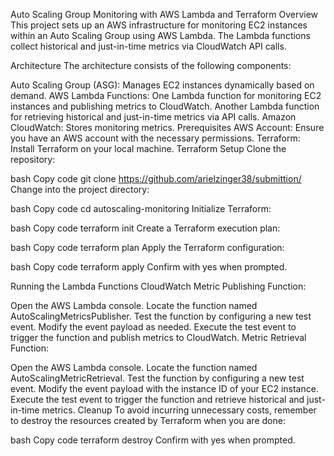 Auto Scaling Group Monitoring with AWS Lambda and Terraform
Overview
This project sets up an AWS infrastructure for monitoring EC2 instances within an Auto Scaling Group using AWS Lambda. The Lambda functions collect historical and just-in-time metrics via CloudWatch API calls.

Architecture
The architecture consists of the following components:

Auto Scaling Group (ASG): Manages EC2 instances dynamically based on demand.
AWS Lambda Functions:
One Lambda function for monitoring EC2 instances and publishing metrics to CloudWatch.
Another Lambda function for retrieving historical and just-in-time metrics via API calls.
Amazon CloudWatch: Stores monitoring metrics.
Prerequisites
AWS Account: Ensure you have an AWS account with the necessary permissions.
Terraform: Install Terraform on your local machine.
Terraform Setup
Clone the repository:

bash
Copy code
git clone https://github.com/arielzinger38/submittion/
Change into the project directory:

bash
Copy code
cd autoscaling-monitoring
Initialize Terraform:

bash
Copy code
terraform init
Create a Terraform execution plan:

bash
Copy code
terraform plan
Apply the Terraform configuration:

bash
Copy code
terraform apply
Confirm with yes when prompted.

Running the Lambda Functions
CloudWatch Metric Publishing Function:

Open the AWS Lambda console.
Locate the function named AutoScalingMetricsPublisher.
Test the function by configuring a new test event. Modify the event payload as needed.
Execute the test event to trigger the function and publish metrics to CloudWatch.
Metric Retrieval Function:

Open the AWS Lambda console.
Locate the function named AutoScalingMetricRetrieval.
Test the function by configuring a new test event. Modify the event payload with the instance ID of your EC2 instance.
Execute the test event to trigger the function and retrieve historical and just-in-time metrics.
Cleanup
To avoid incurring unnecessary costs, remember to destroy the resources created by Terraform when you are done:

bash
Copy code
terraform destroy
Confirm with yes when prompted.


